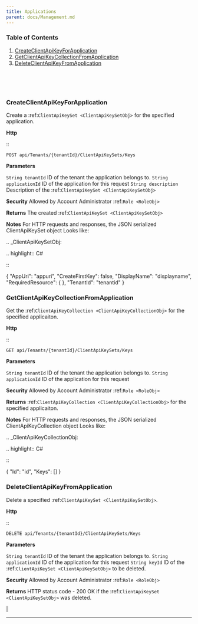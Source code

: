 ```yaml
---
title: Applications
parent: docs/Management.md
---
```

### Table of Contents
1. [CreateClientApiKeyForApplication](#createclientapikeyforapplication)
2. [GetClientApiKeyCollectionFromApplication](#getclientapikeycollectionfromapplication)
3. [DeleteClientApiKeyFromApplication](#deleteclientapikeyfromapplication)
  
 <br />   
 <br />   
 <br />   
 
### CreateClientApiKeyForApplication

Create a :ref:`ClientApiKeySet <ClientApiKeySetObj>` for the specified application.

**Http**

::

	POST api/Tenants/{tenantId}/ClientApiKeySets/Keys

**Parameters**

``String tenantId``
	ID of the tenant the application belongs to.
``String applicationId``
	ID of the application for this request
``String description``
	Description of the :ref:`ClientApiKeySet <ClientApiKeySetObj>`

**Security**
	Allowed by Account Administrator :ref:`Role <RoleObj>`

**Returns**
	The created :ref:`ClientApiKeySet <ClientApiKeySetObj>`

**Notes**
	For HTTP requests and responses, the JSON serialized ClientApiKeySet object Looks like:

.. _ClientApiKeySetObj: 

.. highlight:: C#

::

 {
	"AppUri": "appuri",
	"CreateFirstKey": false,
	"DisplayName": "displayname",
	"RequiredResource":  { },
	"TenantId": "tenantid"
 }


### GetClientApiKeyCollectionFromApplication


Get the :ref:`ClientApiKeyCollection <ClientApiKeyCollectionObj>` for the specified applicaiton.

**Http**

::

	GET api/Tenants/{tenantId}/ClientApiKeySets/Keys

**Parameters**

``String tenantId``
	ID of the tenant the application belongs to.
``String applicationId``
	ID of the application for this request

**Security**
	Allowed by Account Administrator :ref:`Role <RoleObj>`

**Returns**
	:ref:`ClientApiKeyCollection <ClientApiKeyCollectionObj>` for the specified applicaiton.

**Notes**
	For HTTP requests and responses, the JSON serialized ClientApiKeyCollection object Looks like:

.. _ClientApiKeyCollectionObj: 

.. highlight:: C#

::

 {
	"Id": "id",
	"Keys": []
 }



### DeleteClientApiKeyFromApplication


Delete a specified :ref:`ClientApiKeySet <ClientApiKeySetObj>`.

**Http**

::

	DELETE api/Tenants/{tenantId}/ClientApiKeySets/Keys

**Parameters**

``String tenantId``
	ID of the tenant the application belongs to.
``String applicationId``
	ID of the application for this request
``String keyId``
	ID of the :ref:`ClientApiKeySet <ClientApiKeySetObj>` to be deleted.

**Security**
	Allowed by Account Administrator :ref:`Role <RoleObj>`

**Returns**
	HTTP status code - 200 OK if the :ref:`ClientApiKeySet <ClientApiKeySetObj>` was deleted.



|

**********************


